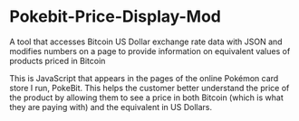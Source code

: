 # Pokebit-Price-Display-Mod
A tool that accesses Bitcoin US Dollar exchange rate data with JSON and modifies numbers on a page to provide information on equivalent values of products priced in Bitcoin

This is JavaScript that appears in the pages of the online Pokémon card store I run, PokeBit. This helps the customer better understand the price of the product by allowing them to see a price in both Bitcoin (which is what they are paying with) and the equivalent in US Dollars.
